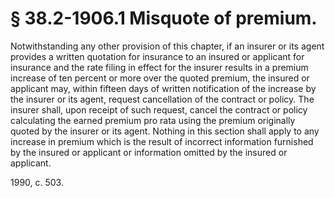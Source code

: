 # § 38.2-1906.1 Misquote of premium.

<p>Notwithstanding any other provision of this chapter, if an insurer or its agent provides a written quotation for insurance to an insured or applicant for insurance and the rate filing in effect for the insurer results in a premium increase of ten percent or more over the quoted premium, the insured or applicant may, within fifteen days of written notification of the increase by the insurer or its agent, request cancellation of the contract or policy. The insurer shall, upon receipt of such request, cancel the contract or policy calculating the earned premium pro rata using the premium originally quoted by the insurer or its agent. Nothing in this section shall apply to any increase in premium which is the result of incorrect information furnished by the insured or applicant or information omitted by the insured or applicant.</p><p>1990, c. 503.</p>